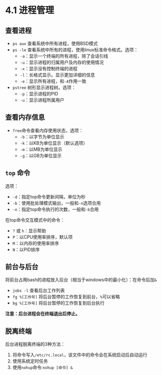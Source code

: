 # 4.1 进程管理

## 查看进程
- `ps aux` 查看系统中所有进程，使用BSD模式
- `ps -le` 查看系统中所有的进程，使用linux标准命令格式。选项：
    - `-a`：显示一个终端的所有进程，除了会话引线
    - `-u`：显示进程的归属用户及内存的使用情况
    - `-x`：显示没有控制终端的进程
    - `-l`：长格式显示。显示更加详细的信息
    - `-e`：显示所有进程，和`-A`作用一致
- `pstree` 树形显示进程树。选项：
    - `-p`：显示进程的PID
    - `-u`：显示进程所属用户

## 查看内存信息
- `free`命令查看内存使用状态，选项：
  - `-b`：以字节为单位显示
  - `-k`：以KB为单位显示（默认选项）
  - `-m`：以MB为单位显示
  - `-g`：以GB为单位显示

## `top` 命令
选项：
  - `-d`：指定top命令更新间隔，单位为秒
  - `-b`：使用批处理模式输出，一般和`-n`选项合用
  - `-n`：指定top命令执行的次数，一般和`-b`合用

  在top命令交互模式中的命令：
  - `?` 或 `h`：显示帮助
  - `P`：以CPU使用率排序，默认项
  - `M`：以内存的使用率排序
  - `N`：以PID排序

## 前台与后台
将前台占用bash的进程放入后台（相当于windows中的最小化）：在命令后加`&`
- `jobs -l` 查看后台工作列表
- `fg %[工作号]` 将后台暂停的工作恢复到前台，`%`可以省略
- `bg %[工作号]` 将后台暂停的工作恢复到后台执行

**注意：后台进程会在终端退出后停止。**

## 脱离终端
后台进程脱离终端的3种方法：
1. 将命令写入`/etc/rc.local`，该文件中的命令会在系统启动后自动运行
2. 使用系统定时任务
3. 使用`nohup`命令:`nohup [命令] &`